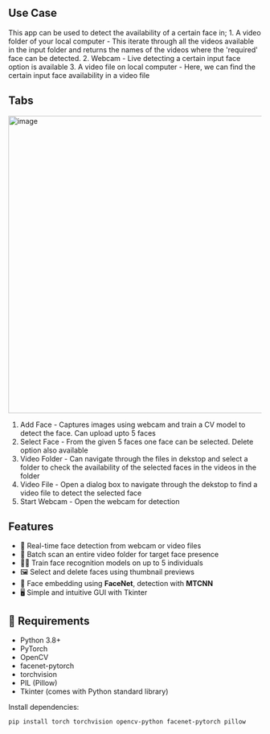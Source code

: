 ## Use Case
This app can be used to detect the availability of a certain face in;
          1. A video folder of your local computer - This iterate through all the videos available in the input folder and returns the names of the videos where the 'required' face can be detected.
          2. Webcam - Live detecting a certain input face option is available
          3. A video file on local computer - Here, we can find the certain input face availability in a video file

## Tabs
<img width="592" alt="image" src="https://github.com/user-attachments/assets/c6f83bf9-93e2-4e6a-9b82-c66828e183d3" />

  1. Add Face - Captures images using webcam and train a CV model to detect the face. Can upload upto 5 faces
  2. Select Face -  From the given 5 faces one face can be selected. Delete option also available
  3. Video Folder - Can navigate through the files in dekstop and select a folder to check the availability of the selected faces in the videos in the folder
  4. Video File - Open a dialog box to navigate through the dekstop to find a video file to detect the selected face
  5. Start Webcam - Open the webcam for detection

## Features

- 🎥 Real-time face detection from webcam or video files
- 📁 Batch scan an entire video folder for target face presence
- 🧑‍💻 Train face recognition models on up to 5 individuals
- 🖼 Select and delete faces using thumbnail previews
- 🧠 Face embedding using **FaceNet**, detection with **MTCNN**
- 🖥 Simple and intuitive GUI with Tkinter

## 🧰 Requirements

- Python 3.8+
- PyTorch
- OpenCV
- facenet-pytorch
- torchvision
- PIL (Pillow)
- Tkinter (comes with Python standard library)

Install dependencies:

```bash
pip install torch torchvision opencv-python facenet-pytorch pillow
